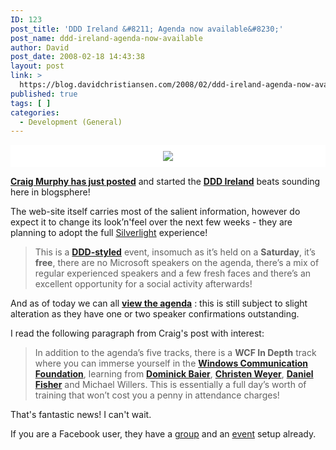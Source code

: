```yaml
---
ID: 123
post_title: 'DDD Ireland &#8211; Agenda now available&#8230;'
post_name: ddd-ireland-agenda-now-available
author: David
post_date: 2008-02-18 14:43:38
layout: post
link: >
  https://blog.davidchristiansen.com/2008/02/ddd-ireland-agenda-now-available/
published: true
tags: [ ]
categories:
  - Development (General)
---
```

<div style="padding-right: 10px; padding-left: 10px; padding-bottom: 10px; padding-top: 10px; background-color: white; text-align: center"><a href="http://www.dddireland.com/" target="_blank"><img src="http://davidchristiansenblog.azurewebsites.net/wp-content/uploads/2012/10/dddireland_thumb-gif.gif"></a> </div>  <p><a href="http://www.craigmurphy.com/blog/?p=786" target="_blank"><strong>Craig Murphy has just posted</strong></a> and started the <a href="http://www.dddireland.com"><strong>DDD Ireland</strong></a> beats sounding here in blogsphere!</p>  <p>The web-site itself carries most of the salient information, however do expect it to change its look’n'feel over the next few weeks - they are planning to adopt the full <a href="http://silverlight.net/">Silverlight</a> experience!</p>  <blockquote>   <p>This is a <a href="http://www.developerday.co.uk"><strong>DDD-styled</strong></a> event, insomuch as it’s held on a <strong>Saturday</strong>, it’s <strong>free</strong>, there are no Microsoft speakers on the agenda, there’s a mix of regular experienced speakers and a few fresh faces and there’s an excellent opportunity for a social activity afterwards!</p> </blockquote>  <p>And as of today we can all <a href="http://www.dddireland.com/agenda-1.htm" target="_blank"><strong>view the agenda</strong></a> : this is still subject to slight alteration as they have one or two speaker confirmations outstanding. </p>  <p>I read the following paragraph from Craig's post with interest:</p>  <blockquote>   <p>In addition to the agenda’s five tracks, there is a <strong>WCF In Depth</strong> track where you can immerse yourself in the <a href="http://msdn2.microsoft.com/en-us/netframework/aa663324.aspx"><strong>Windows Communication Foundation</strong></a>, learning from <a href="http://www.leastprivilege.com/"><strong>Dominick Baier</strong></a>, <a href="http://blogs.thinktecture.com/cweyer/"><strong>Christen Weyer</strong></a>, <a href="http://www.lennybacon.com/"><strong>Daniel Fisher</strong></a> and Michael Willers. This is essentially a full day’s worth of training that won’t cost you a penny in attendance charges!</p> </blockquote>  <p>That's fantastic news! I can't wait.</p>  <p>If you are a Facebook user, they have a <a href="http://www.facebook.com/group.php?gid=10177306185">group</a> and an <a href="http://www.facebook.com/event.php?eid=7687512883">event</a> setup already.</p>